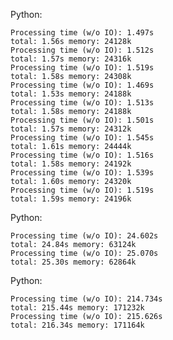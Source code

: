 
Python:

	Processing time (w/o IO): 1.497s
	total: 1.56s memory: 24128k
	Processing time (w/o IO): 1.512s
	total: 1.57s memory: 24316k
	Processing time (w/o IO): 1.519s
	total: 1.58s memory: 24308k
	Processing time (w/o IO): 1.469s
	total: 1.53s memory: 24188k
	Processing time (w/o IO): 1.513s
	total: 1.58s memory: 24188k
	Processing time (w/o IO): 1.501s
	total: 1.57s memory: 24312k
	Processing time (w/o IO): 1.545s
	total: 1.61s memory: 24444k
	Processing time (w/o IO): 1.516s
	total: 1.58s memory: 24192k
	Processing time (w/o IO): 1.539s
	total: 1.60s memory: 24320k
	Processing time (w/o IO): 1.519s
	total: 1.59s memory: 24196k

Python:

	Processing time (w/o IO): 24.602s
	total: 24.84s memory: 63124k
	Processing time (w/o IO): 25.070s
	total: 25.30s memory: 62864k

Python:

	Processing time (w/o IO): 214.734s
	total: 215.44s memory: 171232k
	Processing time (w/o IO): 215.626s
	total: 216.34s memory: 171164k
